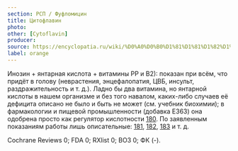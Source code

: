 ```yaml
---
section: РСП / Фуфломицин
title: Цитофлавин
photo:
other: [Cytoflavin]
producer:
source: https://encyclopatia.ru/wiki/%D0%A0%D0%B0%D1%81%D1%81%D1%82%D1%80%D0%B5%D0%BB%D1%8C%D0%BD%D1%8B%D0%B9_%D1%81%D0%BF%D0%B8%D1%81%D0%BE%D0%BA_%D0%BF%D1%80%D0%B5%D0%BF%D0%B0%D1%80%D0%B0%D1%82%D0%BE%D0%B2
label: orange
---
```


Инозин + янтарная кислота + витамины РР и В2): показан при всём, что придёт в голову (неврастения, энцефалопатия, ЦВБ, инсульт, раздражительность и т. д.). Ладно бы два витамина, но янтарной кислоты в нашем организме и без того навалом, каких-либо случаев её дефицита описано не было и быть не может (см. учебник биохимии); в фармакологии и пищевой промышленности (добавка E363) она одобрена просто как регулятор кислотности [180](http://drugtopics.modernmedicine.com/drug-topics/news/modernmedicine/modern-medicine-news/overview-pharmaceutical-excipients-used-tablets). По заявленным показаниям работы лишь описательные: [181](http://www.ncbi.nlm.nih.gov/pubmed/23887449), [182](http://www.ncbi.nlm.nih.gov/pubmed/26117922), [183](http://www.ncbi.nlm.nih.gov/pubmed/24662341) и т. д.

Cochrane Reviews 0; FDA 0; RXlist 0; ВОЗ 0; ФК (-).

